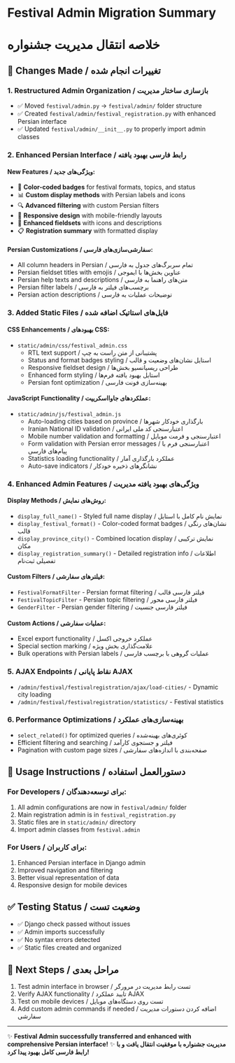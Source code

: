 # Festival Admin Migration Summary
# خلاصه انتقال مدیریت جشنواره

## 📁 Changes Made / تغییرات انجام شده

### 1. Restructured Admin Organization / بازسازی ساختار مدیریت
- ✅ Moved `festival/admin.py` → `festival/admin/` folder structure
- ✅ Created `festival/admin/festival_registration.py` with enhanced Persian interface
- ✅ Updated `festival/admin/__init__.py` to properly import admin classes

### 2. Enhanced Persian Interface / رابط فارسی بهبود یافته

#### New Features / ویژگی‌های جدید:
- 🎨 **Color-coded badges** for festival formats, topics, and status
- 📊 **Custom display methods** with Persian labels and icons
- 🔍 **Advanced filtering** with custom Persian filters
- 📱 **Responsive design** with mobile-friendly layouts
- 🎯 **Enhanced fieldsets** with icons and descriptions
- 📋 **Registration summary** with formatted display

#### Persian Customizations / سفارشی‌سازی‌های فارسی:
- All column headers in Persian / تمام سربرگ‌های جدول به فارسی
- Persian fieldset titles with emojis / عناوین بخش‌ها با ایموجی
- Persian help texts and descriptions / متن‌های راهنما به فارسی
- Persian filter labels / برچسب‌های فیلتر به فارسی
- Persian action descriptions / توضیحات عملیات به فارسی

### 3. Added Static Files / فایل‌های استاتیک اضافه شده

#### CSS Enhancements / بهبودهای CSS:
- `static/admin/css/festival_admin.css`
  - RTL text support / پشتیبانی از متن راست به چپ
  - Status and format badges styling / استایل نشان‌های وضعیت و قالب
  - Responsive fieldset design / طراحی ریسپانسیو بخش‌ها
  - Enhanced form styling / استایل بهبود یافته فرم‌ها
  - Persian font optimization / بهینه‌سازی فونت فارسی

#### JavaScript Functionality / عملکردهای جاوااسکریپت:
- `static/admin/js/festival_admin.js`
  - Auto-loading cities based on province / بارگذاری خودکار شهرها
  - Iranian National ID validation / اعتبارسنجی کد ملی ایرانی
  - Mobile number validation and formatting / اعتبارسنجی و فرمت موبایل
  - Form validation with Persian error messages / اعتبارسنجی فرم با پیام‌های فارسی
  - Statistics loading functionality / عملکرد بارگذاری آمار
  - Auto-save indicators / نشانگرهای ذخیره خودکار

### 4. Enhanced Admin Features / ویژگی‌های بهبود یافته مدیریت

#### Display Methods / روش‌های نمایش:
- `display_full_name()` - Styled full name display / نمایش نام کامل با استایل
- `display_festival_format()` - Color-coded format badges / نشان‌های رنگی قالب
- `display_province_city()` - Combined location display / نمایش ترکیبی مکان
- `display_registration_summary()` - Detailed registration info / اطلاعات تفصیلی ثبت‌نام

#### Custom Filters / فیلترهای سفارشی:
- `FestivalFormatFilter` - Persian format filtering / فیلتر فارسی قالب
- `FestivalTopicFilter` - Persian topic filtering / فیلتر فارسی محور
- `GenderFilter` - Persian gender filtering / فیلتر فارسی جنسیت

#### Custom Actions / عملیات سفارشی:
- Excel export functionality / عملکرد خروجی اکسل
- Special section marking / علامت‌گذاری بخش ویژه
- Bulk operations with Persian labels / عملیات گروهی با برچسب فارسی

### 5. AJAX Endpoints / نقاط پایانی AJAX
- `/admin/festival/festivalregistration/ajax/load-cities/` - Dynamic city loading
- `/admin/festival/festivalregistration/statistics/` - Festival statistics

### 6. Performance Optimizations / بهینه‌سازی‌های عملکرد
- `select_related()` for optimized queries / کوئری‌های بهینه‌شده
- Efficient filtering and searching / فیلتر و جستجوی کارآمد
- Pagination with custom page sizes / صفحه‌بندی با اندازه‌های سفارشی

## 🚀 Usage Instructions / دستورالعمل استفاده

### For Developers / برای توسعه‌دهندگان:
1. All admin configurations are now in `festival/admin/` folder
2. Main registration admin is in `festival_registration.py`
3. Static files are in `static/admin/` directory
4. Import admin classes from `festival.admin`

### For Users / برای کاربران:
1. Enhanced Persian interface in Django admin
2. Improved navigation and filtering
3. Better visual representation of data
4. Responsive design for mobile devices

## ✅ Testing Status / وضعیت تست
- ✅ Django check passed without issues
- ✅ Admin imports successfully
- ✅ No syntax errors detected
- ✅ Static files created and organized

## 📝 Next Steps / مراحل بعدی
1. Test admin interface in browser / تست رابط مدیریت در مرورگر
2. Verify AJAX functionality / تایید عملکرد AJAX
3. Test on mobile devices / تست روی دستگاه‌های موبایل
4. Add custom admin commands if needed / اضافه کردن دستورات مدیریت سفارشی

---
✨ **Festival Admin successfully transferred and enhanced with comprehensive Persian interface!**
✨ **مدیریت جشنواره با موفقیت انتقال یافت و با رابط فارسی کامل بهبود پیدا کرد!**